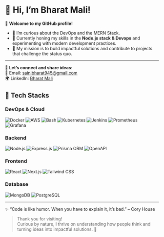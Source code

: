 # 👋 Hi, I’m Bharat Mali!

🌟 **Welcome to my GitHub profile!**

- 🔭  I’m curious about the DevOps and the MERN Stack.  
- 🌱 Currently honing my skills in the **Node.js stack & Devops** and experimenting with modern development practices.  
- 🎯 My mission is to build impactful solutions and contribute to projects that challenge the status quo.  

---

💬 **Let’s connect and share ideas:**  
📧 Email: [sainibharat945@gmail.com](mailto:sainibharat945@gmail.com)    
🌍 LinkedIn: [Bharat Mali](https://www.linkedin.com/in/bharat-mali-0505b2168/)

## 🚀 Tech Stacks

### **DevOps & Cloud**
![Docker](https://img.shields.io/badge/Docker-2496ED?style=for-the-badge&logo=docker&logoColor=white)
![AWS](https://img.shields.io/badge/AWS-232F3E?style=for-the-badge&logo=amazonaws&logoColor=white)
![Bash](https://img.shields.io/badge/Bash_Scripting-4EAA25?style=for-the-badge&logo=gnu-bash&logoColor=white)
![Kubernetes](https://img.shields.io/badge/Kubernetes-326CE5?style=for-the-badge&logo=kubernetes&logoColor=white)
![Jenkins](https://img.shields.io/badge/Jenkins-D24939?style=for-the-badge&logo=jenkins&logoColor=white)
![Prometheus](https://img.shields.io/badge/Prometheus-E6522C?style=for-the-badge&logo=prometheus&logoColor=white)
![Grafana](https://img.shields.io/badge/Grafana-F46800?style=for-the-badge&logo=grafana&logoColor=white)

### **Backend**
![Node.js](https://img.shields.io/badge/Node.js-339933?style=for-the-badge&logo=nodedotjs&logoColor=white)
![Express.js](https://img.shields.io/badge/Express.js-000000?style=for-the-badge&logo=express&logoColor=white)
![Prisma ORM](https://img.shields.io/badge/Prisma-2D3748?style=for-the-badge&logo=prisma&logoColor=white)
![OpenAPI](https://img.shields.io/badge/OpenAPI-6BA539?style=for-the-badge&logo=openapiinitiative&logoColor=white)

### **Frontend**
![React](https://img.shields.io/badge/React-20232A?style=for-the-badge&logo=react&logoColor=61DAFB)
![Next.js](https://img.shields.io/badge/Next.js-000000?style=for-the-badge&logo=nextdotjs&logoColor=white)
![Tailwind CSS](https://img.shields.io/badge/Tailwind_CSS-38B2AC?style=for-the-badge&logo=tailwind-css&logoColor=white)

### **Database**
![MongoDB](https://img.shields.io/badge/MongoDB-47A248?style=for-the-badge&logo=mongodb&logoColor=white)
![PostgreSQL](https://img.shields.io/badge/PostgreSQL-336791?style=for-the-badge&logo=postgresql&logoColor=white)


---

✨ “Code is like humor. When you have to explain it, it’s bad.” – Cory House  

> Thank you for visiting!  
> Curious by nature, I thrive on understanding how people think and turning ideas into impactful solutions. 🙌

